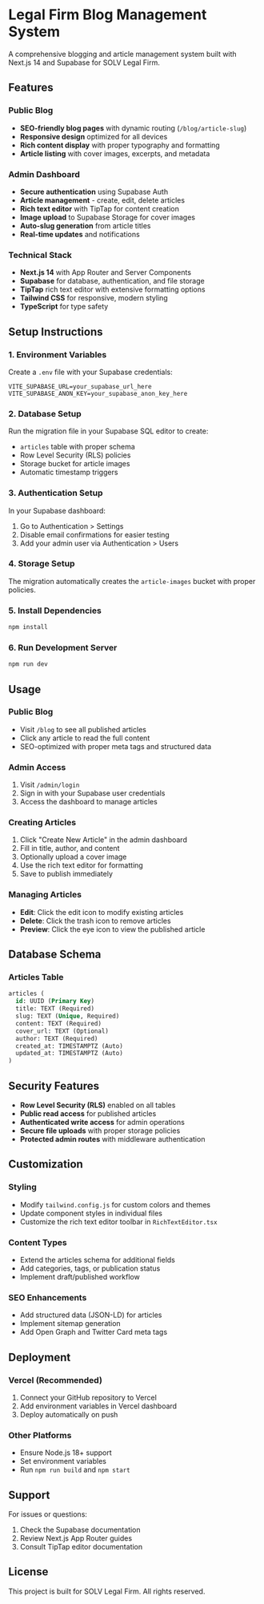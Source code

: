 # Legal Firm Blog Management System

A comprehensive blogging and article management system built with Next.js 14 and Supabase for SOLV Legal Firm.

## Features

### Public Blog
- **SEO-friendly blog pages** with dynamic routing (`/blog/article-slug`)
- **Responsive design** optimized for all devices
- **Rich content display** with proper typography and formatting
- **Article listing** with cover images, excerpts, and metadata

### Admin Dashboard
- **Secure authentication** using Supabase Auth
- **Article management** - create, edit, delete articles
- **Rich text editor** with TipTap for content creation
- **Image upload** to Supabase Storage for cover images
- **Auto-slug generation** from article titles
- **Real-time updates** and notifications

### Technical Stack
- **Next.js 14** with App Router and Server Components
- **Supabase** for database, authentication, and file storage
- **TipTap** rich text editor with extensive formatting options
- **Tailwind CSS** for responsive, modern styling
- **TypeScript** for type safety

## Setup Instructions

### 1. Environment Variables
Create a `.env` file with your Supabase credentials:

```env
VITE_SUPABASE_URL=your_supabase_url_here
VITE_SUPABASE_ANON_KEY=your_supabase_anon_key_here
```

### 2. Database Setup
Run the migration file in your Supabase SQL editor to create:
- `articles` table with proper schema
- Row Level Security (RLS) policies
- Storage bucket for article images
- Automatic timestamp triggers

### 3. Authentication Setup
In your Supabase dashboard:
1. Go to Authentication > Settings
2. Disable email confirmations for easier testing
3. Add your admin user via Authentication > Users

### 4. Storage Setup
The migration automatically creates the `article-images` bucket with proper policies.

### 5. Install Dependencies
```bash
npm install
```

### 6. Run Development Server
```bash
npm run dev
```

## Usage

### Public Blog
- Visit `/blog` to see all published articles
- Click any article to read the full content
- SEO-optimized with proper meta tags and structured data

### Admin Access
1. Visit `/admin/login`
2. Sign in with your Supabase user credentials
3. Access the dashboard to manage articles

### Creating Articles
1. Click "Create New Article" in the admin dashboard
2. Fill in title, author, and content
3. Optionally upload a cover image
4. Use the rich text editor for formatting
5. Save to publish immediately

### Managing Articles
- **Edit**: Click the edit icon to modify existing articles
- **Delete**: Click the trash icon to remove articles
- **Preview**: Click the eye icon to view the published article

## Database Schema

### Articles Table
```sql
articles (
  id: UUID (Primary Key)
  title: TEXT (Required)
  slug: TEXT (Unique, Required)
  content: TEXT (Required)
  cover_url: TEXT (Optional)
  author: TEXT (Required)
  created_at: TIMESTAMPTZ (Auto)
  updated_at: TIMESTAMPTZ (Auto)
)
```

## Security Features

- **Row Level Security (RLS)** enabled on all tables
- **Public read access** for published articles
- **Authenticated write access** for admin operations
- **Secure file uploads** with proper storage policies
- **Protected admin routes** with middleware authentication

## Customization

### Styling
- Modify `tailwind.config.js` for custom colors and themes
- Update component styles in individual files
- Customize the rich text editor toolbar in `RichTextEditor.tsx`

### Content Types
- Extend the articles schema for additional fields
- Add categories, tags, or publication status
- Implement draft/published workflow

### SEO Enhancements
- Add structured data (JSON-LD) for articles
- Implement sitemap generation
- Add Open Graph and Twitter Card meta tags

## Deployment

### Vercel (Recommended)
1. Connect your GitHub repository to Vercel
2. Add environment variables in Vercel dashboard
3. Deploy automatically on push

### Other Platforms
- Ensure Node.js 18+ support
- Set environment variables
- Run `npm run build` and `npm start`

## Support

For issues or questions:
1. Check the Supabase documentation
2. Review Next.js App Router guides
3. Consult TipTap editor documentation

## License

This project is built for SOLV Legal Firm. All rights reserved.